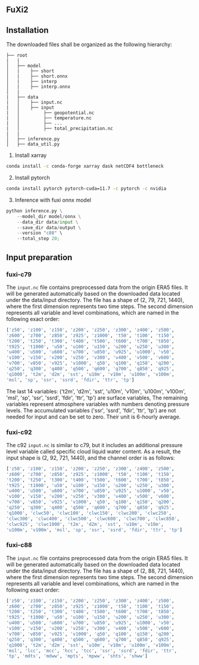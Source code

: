 ## FuXi2


## Installation
The downloaded files shall be organized as the following hierarchy:

```plain
├── root
|   |
│   ├── model
│   |    ├── short
│   |    ├── short.onnx
│   |    ├── interp
│   |    ├── interp.onnx
│   |   
|   ├── data
|   │    ├── input.nc
|   │    ├── input
|   │         ├── geopotential.nc
|   │         ├── temperature.nc
|   │         ├── ...
|   │         ├── total_precipitation.nc
|   |   
│   ├── inference.py
│   ├── data_util.py

```

1. Install xarray 

```bash
conda install -c conda-forge xarray dask netCDF4 bottleneck
```

2. Install pytorch

```bash
conda install pytorch pytorch-cuda=11.7 -c pytorch -c nvidia
```

3. Inference with fuxi onnx model

```python 
python inference.py \
    --model_dir model/onnx \
    --data_dir data/input \
    --save_dir data/output \
    --version "c88" \
    --total_step 20;
```


## Input preparation 

### fuxi-c79
The `input.nc` file contains preprocessed data from the origin ERA5 files. It will be generated automatically based on the downloaded data located under the data/input directory. The file has a shape of (2, 79, 721, 1440), where the first dimension represents two time steps. The second dimension represents all variable and level combinations, which are named in the following exact order:
```python
['z50', 'z100', 'z150', 'z200', 'z250', 'z300', 'z400', 'z500',
'z600', 'z700', 'z850', 'z925', 'z1000', 't50', 't100', 't150',
't200', 't250', 't300', 't400', 't500', 't600', 't700', 't850',
't925', 't1000', 'u50', 'u100', 'u150', 'u200', 'u250', 'u300',
'u400', 'u500', 'u600', 'u700', 'u850', 'u925', 'u1000', 'v50',
'v100', 'v150', 'v200', 'v250', 'v300', 'v400', 'v500', 'v600',
'v700', 'v850', 'v925', 'v1000', 'q50', 'q100', 'q150', 'q200',
'q250', 'q300', 'q400', 'q500', 'q600', 'q700', 'q850', 'q925',
'q1000', 't2m', 'd2m', 'sst', 'u10m', 'v10m', 'u100m', 'v100m',
'msl', 'sp', 'ssr', 'ssrd', 'fdir', 'ttr', 'tp']
```

The last 14 variables: ('t2m', 'd2m', 'sst', 'u10m', 'v10m', 'u100m', 'v100m',
'msl', 'sp', 'ssr', 'ssrd', 'fdir', 'ttr', 'tp') are surface variables, The remaining variables represent atmosphere variables with numbers denoting pressure levels. The accumulated variables ('ssr', 'ssrd', 'fdir', 'ttr', 'tp') are not needed for input and can be set to zero. Their unit is 6-hourly average.

### fuxi-c92
The c92 `input.nc` is similar to c79, but it includes an additional pressure level variable called specific cloud liquid water content. As a result, the input shape is (2, 92, 721, 1440), and the channel order is as follows:
```python
['z50', 'z100', 'z150', 'z200', 'z250', 'z300', 'z400', 'z500',
'z600', 'z700', 'z850', 'z925', 'z1000', 't50', 't100', 't150',
't200', 't250', 't300', 't400', 't500', 't600', 't700', 't850',
't925', 't1000', 'u50', 'u100', 'u150', 'u200', 'u250', 'u300',
'u400', 'u500', 'u600', 'u700', 'u850', 'u925', 'u1000', 'v50',
'v100', 'v150', 'v200', 'v250', 'v300', 'v400', 'v500', 'v600',
'v700', 'v850', 'v925', 'v1000', 'q50', 'q100', 'q150', 'q200',
'q250', 'q300', 'q400', 'q500', 'q600', 'q700', 'q850', 'q925',
'q1000', 'clwc50', 'clwc100', 'clwc150', 'clwc200', 'clwc250',
'clwc300', 'clwc400', 'clwc500', 'clwc600', 'clwc700', 'clwc850',
'clwc925', 'clwc1000', 't2m', 'd2m', 'sst', 'u10m', 'v10m',
'u100m', 'v100m', 'msl', 'sp', 'ssr', 'ssrd', 'fdir', 'ttr', 'tp']
```

### fuxi-c88
The `input.nc` file contains preprocessed data from the origin ERA5 files. It will be generated automatically based on the downloaded data located under the data/input directory. The file has a shape of (2, 88, 721, 1440), where the first dimension represents two time steps. The second dimension represents all variable and level combinations, which are named in the following exact order:
```python
['z50', 'z100', 'z150', 'z200', 'z250', 'z300', 'z400', 'z500',
'z600', 'z700', 'z850', 'z925', 'z1000', 't50', 't100', 't150',
't200', 't250', 't300', 't400', 't500', 't600', 't700', 't850',
't925', 't1000', 'u50', 'u100', 'u150', 'u200', 'u250', 'u300',
'u400', 'u500', 'u600', 'u700', 'u850', 'u925', 'u1000', 'v50',
'v100', 'v150', 'v200', 'v250', 'v300', 'v400', 'v500', 'v600',
'v700', 'v850', 'v925', 'v1000', 'q50', 'q100', 'q150', 'q200',
'q250', 'q300', 'q400', 'q500', 'q600', 'q700', 'q850', 'q925',
'q1000', 't2m', 'd2m', 'sst', 'u10m', 'v10m', 'u100m', 'v100m',
'msl', 'lcc', 'mcc', 'hcc', 'tcc', 'ssr', 'ssrd', 'fdir', 'ttr',
'tp', 'mdts', 'mdww', 'mpts', 'mpww', 'shts', 'shww']
```

